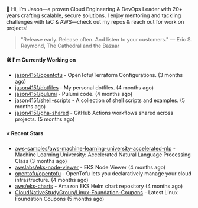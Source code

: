 👋 Hi, I’m Jason—a proven Cloud Engineering & DevOps Leader with 20+ years crafting scalable, secure solutions. I enjoy mentoring and tackling challenges with IaC & AWS—check out my repos & reach out for work on projects!

> "Release early. Release often. And listen to your customers." — Eric S. Raymond, The Cathedral and the Bazaar

#### 🛠️ I'm Currently Working on

- [jason4151/opentofu](https://github.com/jason4151/opentofu) - OpenTofu/Terraform Configurations. (3 months ago)
- [jason4151/dotfiles](https://github.com/jason4151/dotfiles) - My personal dotfiles. (4 months ago)
- [jason4151/pulumi](https://github.com/jason4151/pulumi) - Pulumi code. (4 months ago)
- [jason4151/shell-scripts](https://github.com/jason4151/shell-scripts) - A collection of shell scripts and examples. (5 months ago)
- [jason4151/gha-shared](https://github.com/jason4151/gha-shared) - GitHub Actions workflows shared across projects. (5 months ago)

#### ⭐ Recent Stars

- [aws-samples/aws-machine-learning-university-accelerated-nlp](https://github.com/aws-samples/aws-machine-learning-university-accelerated-nlp) - Machine Learning University: Accelerated Natural Language Processing Class (3 months ago)
- [awslabs/eks-node-viewer](https://github.com/awslabs/eks-node-viewer) - EKS Node Viewer (4 months ago)
- [opentofu/opentofu](https://github.com/opentofu/opentofu) - OpenTofu lets you declaratively manage your cloud infrastructure. (4 months ago)
- [aws/eks-charts](https://github.com/aws/eks-charts) - Amazon EKS Helm chart repository (4 months ago)
- [CloudNativeStudyGroup/Linux-Foundation-Coupons](https://github.com/CloudNativeStudyGroup/Linux-Foundation-Coupons) - Latest Linux Foundation Coupons (5 months ago)